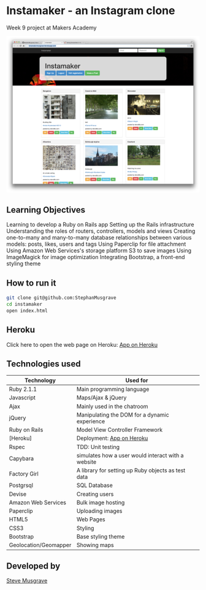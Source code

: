 # Instamaker - an Instagram clone
Week 9 project at Makers Academy

![](public/instamaker_.png)

## Learning Objectives
Learning to develop a Ruby on Rails app
Setting up the Rails infrastructure 
Understanding the roles of routers, controllers, models and views
Creating one-to-many and many-to-many database relationships between various models: posts, likes, users and tags
Using Paperclip for file attachment
Using Amazon Web Services's storage platform S3 to save images
Using ImageMagick for image optimization
Integrating Bootstrap, a front-end styling theme

## How to run it
```sh
git clone git@github.com:StephanMusgrave
cd instamaker
open index.html
```

Heroku
----
Click here to open the web page on Heroku: [App on Heroku]

## Technologies used

|Technology                 |Used for                        |
|---------------------------|--------------------------------|
|Ruby 2.1.1                 |Main programming language       |
|Javascript                 |Maps/Ajax & jQuery              |
|Ajax                       |Mainly used in the chatroom     |
|jQuery                     |Manipulating the DOM for a dynamic experience |
|Ruby on Rails              |Model View Controller Framework |
|[Heroku]                   |Deployment: [App on Heroku]     |
|Rspec                      |TDD: Unit testing               |
|Capybara                   |simulates how a user would interact with a website|
|Factory Girl               |A library for setting up Ruby objects as test data  |
|Postgrsql                  |SQL Database                    |
|Devise                     |Creating users                  |
|Amazon Web Services        |Bulk image hosting              |
|Paperclip                  |Uploading images                |
|HTML5                      |Web Pages                       |
|CSS3                       |Styling                         |
|Bootstrap                  |Base styling theme              |
|Geolocation/Geomapper      |Showing maps                    |


## Developed by

[Steve Musgrave]

[Steve Musgrave]:https://github.com/StephanMusgrave
[App on Heroku]:http://instamakermusgrave.herokuapp.com/

